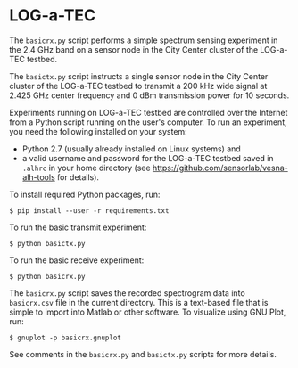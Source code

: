 LOG-a-TEC
=========

The `basicrx.py` script performs a simple spectrum sensing experiment in
the 2.4 GHz band on a sensor node in the City Center cluster of the LOG-a-TEC
testbed.

The `basictx.py` script instructs a single sensor node in the City Center
cluster of the LOG-a-TEC testbed to transmit a 200 kHz wide signal at 2.425 GHz
center frequency and 0 dBm transmission power for 10 seconds.

Experiments running on LOG-a-TEC testbed are controlled over the Internet from
a Python script running on the user's computer. To run an experiment, you need
the following installed on your system:

 * Python 2.7 (usually already installed on Linux systems) and
 * a valid username and password for the LOG-a-TEC testbed saved in `.alhrc` in
   your home directory (see https://github.com/sensorlab/vesna-alh-tools for
   details).

To install required Python packages, run:

    $ pip install --user -r requirements.txt

To run the basic transmit experiment:

    $ python basictx.py

To run the basic receive experiment:

    $ python basicrx.py

The `basicrx.py` script saves the recorded spectrogram data into `basicrx.csv`
file in the current directory. This is a text-based file that is simple to
import into Matlab or other software. To visualize using GNU Plot, run:

    $ gnuplot -p basicrx.gnuplot

See comments in the `basicrx.py` and `basictx.py` scripts for more details.
